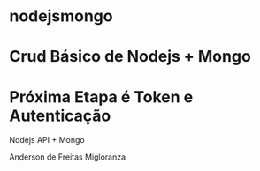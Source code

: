 # nodejsmongo
# Crud Básico de Nodejs + Mongo
# Próxima Etapa é Token e Autenticação
Nodejs API + Mongo

Anderson de Freitas Migloranza
